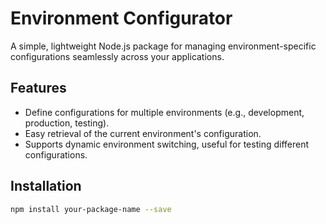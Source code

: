 # Environment Configurator

A simple, lightweight Node.js package for managing environment-specific configurations seamlessly across your applications.

## Features

- Define configurations for multiple environments (e.g., development, production, testing).
- Easy retrieval of the current environment's configuration.
- Supports dynamic environment switching, useful for testing different configurations.

## Installation

```bash
npm install your-package-name --save

